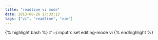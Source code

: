 ```yaml
---
title: "readline vi mode"
date: 2013-06-26 17:33:13
tags: ["vi", "readline", "vim"]
---
```


<p>
{% highlight bash %}
# ~/.inputrc
set editing-mode vi
{% endhighlight %}
</p>
